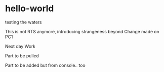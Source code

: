 # hello-world
testing the waters

This is not RTS anymore, introducing strangeness beyond
Change made on PC1

Next day Work

Part to be pulled

Part to be added but from console.. too
